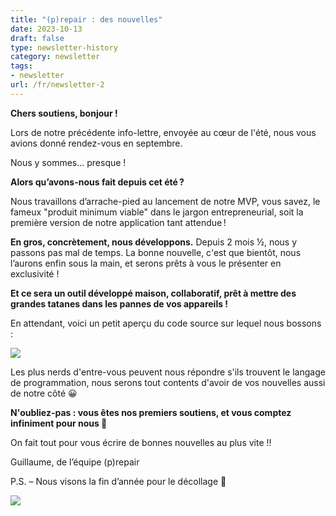 ```yaml
---
title: "(p)repair : des nouvelles"
date: 2023-10-13
draft: false
type: newsletter-history
category: newsletter
tags:
- newsletter
url: /fr/newsletter-2
---
```


**Chers soutiens, bonjour !**

Lors de notre précédente info-lettre, envoyée au cœur de l'été, nous vous avions donné rendez-vous en septembre.

Nous y sommes... presque !
 

﻿﻿**Alors qu’avons-nous fait depuis cet été ?**

Nous travaillons d’arrache-pied au lancement de notre MVP, vous savez, le fameux "produit minimum viable" dans le jargon entrepreneurial, soit la première version de notre application tant attendue !

**En gros, concrètement, nous développons.** Depuis 2 mois ½, nous y passons pas mal de temps. La bonne nouvelle, c'est que bientôt, nous l’aurons enfin sous la main, et serons prêts à vous le présenter en exclusivité !

**Et ce sera un outil développé maison, collaboratif, prêt à mettre des grandes tatanes dans les pannes de vos appareils !**

En attendant, voici un petit aperçu du code source sur lequel nous bossons :

![](https://storage.mlcdn.com/account_image/396292/FR9XZvjlHA4f8dewdMbzMLr80QBYE8QJ68qZX6KF.png)

Les plus nerds d'entre-vous peuvent nous répondre s'ils trouvent le langage de programmation, nous serons tout contents d'avoir de vos nouvelles aussi de notre côté 😀
 

﻿**N'oubliez-pas : vous êtes nos premiers soutiens, et vous comptez infiniment pour nous 💙**
 

On fait tout pour vous écrire de bonnes nouvelles au plus vite !!

Guillaume, de l’équipe (p)repair
 

P.S. – Nous visons la fin d’année pour le décollage 🚀

![](api/images/ggFOhpsJNZeV/image.png)
